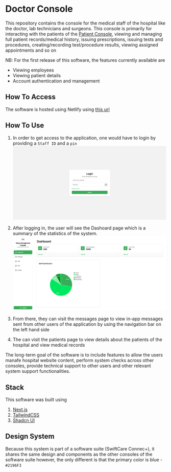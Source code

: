 # Doctor Console
This repository contains the console for the medical staff of the hospital like the doctor, lab technicians and surgeons. This console is primarily for interacting with the patients of the [Patient Console](https://github.com/tech-threee/patient-swiftcare), viewing and managing full patient records/medical history, issuing prescriptions, issuing tests and procedures, creating/recording test/procedure results, viewing assigned appointments and so on



NB: For the first release of this software, the features currently available are
- Viewing employees
- Viewing patient details
- Account authentication and management


## How To Access
The software is hosted using Netlify using [this url](https://doctor-swiftcare.netlify.app)

## How To Use 
1. In order to get access to the application, one would have to login by providing a `Staff ID` and a `pin`
![](/screenshots/login.png)

2. After logging in, the user will see the Dashoard page which is a summary of the statistics of the system.
![](/screenshots/dashboard.png)

3. From there, they can visit the messages page to view in-app messages sent from other users of the application by using the navigation bar on the left hand side

4. The can visit the patients page to view details about the patients of the hospital and view medical records


The long-term goal of the software is to include features to allow the users manafe hospital website content, perform system checks across other consoles, provide technical support to other users and other relevant system support functionalities.


## Stack
This software was built using 
1. [Next.js](https://nextjs.org/)
2. [TailwindCSS](https://tailwindcss.org/)
3. [Shadcn UI](https://ui.shadcn.com/)

## Design System
Because this system is part of a software suite (SwiftCare Connec+), it shares the same design and components as the other consoles of the software suite however, the only different is that the primary color is blue - `#2196F3`
